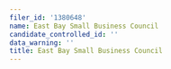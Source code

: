 ```yaml
---
filer_id: '1380648'
name: East Bay Small Business Council
candidate_controlled_id: ''
data_warning: ''
title: East Bay Small Business Council
---
```

